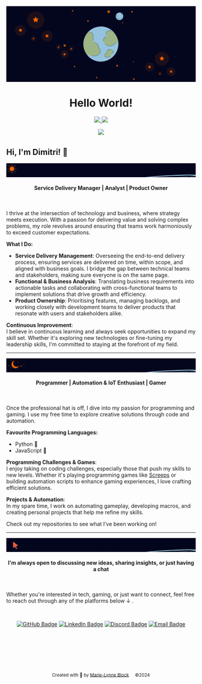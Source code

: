 <div align="center">
  <img src="https://raw.githubusercontent.com/DimitriGeers/DimitriGeers/master/gifs/banner-dimitri-geers.gif" align="middle">
  <h1>Hello World!</h1>
</div>



<p align="center">

<!-- Streak -->
  <a href="https://git.io/streak-stats">
    <img src="https://streak-stats.demolab.com?user=DimitriGeers&theme=elegant&border_radius=4.5&date_format=j%20M%5B%20Y%5D&mode=weekly&card_width=450&card_height=100"/>
  </a>

<!-- Activity Graph -->
  <a href="https://git.io/streak-stats">
    <img height=250 src="https://github-readme-activity-graph.vercel.app/graph?username=DimitriGeers&border_radius=0&custom_title=Activity%20Graph&hide_title=false&bg_color=03071e&color=81A1C1&line=e75d05&point=c96702&area_color=D8DEE9&title_color=f7d6b6&"/>
  </a> 
</p> 



<!-- Visitors badge -->
<p align="center">
  <a href="https://visitorbadge.io/status?path=https%3A%2F%2Fgithub.com%2FDimitriGeers">
    <img src="https://api.visitorbadge.io/api/visitors?path=https%3A%2F%2Fgithub.com%2FDimitriGeers&label=visitors&labelColor=%2303071e&countColor=%23e75d05&style=plastic" />
  </a>
</p>


## Hi, I'm Dimitri! 👋

<div align="center">
  <img src="https://raw.githubusercontent.com/DimitriGeers/DimitriGeers/master/gifs/by-day.gif" align="middle">
  <h4>Service Delivery Manager | Analyst | Product Owner</h4>
</div>

<br>

I thrive at the intersection of technology and business, where strategy meets execution. With a passion for delivering value and solving complex problems, my role revolves around ensuring that teams work harmoniously to exceed customer expectations.

**What I Do:**
- **Service Delivery Management**: Overseeing the end-to-end delivery process, ensuring services are delivered on time, within scope, and aligned with business goals. I bridge the gap between technical teams and stakeholders, making sure everyone is on the same page.
- **Functional & Business Analysis**: Translating business requirements into actionable tasks and collaborating with cross-functional teams to implement solutions that drive growth and efficiency.
- **Product Ownership**: Prioritising features, managing backlogs, and working closely with development teams to deliver products that resonate with users and stakeholders alike.

**Continuous Improvement**:  
I believe in continuous learning and always seek opportunities to expand my skill set. Whether it's exploring new technologies or fine-tuning my leadership skills, I'm committed to staying at the forefront of my field.

---

<div align="center">
  <img src="https://raw.githubusercontent.com/DimitriGeers/DimitriGeers/master/gifs/by-night.gif" align="middle">
  <h4>Programmer | Automation & IoT Enthusiast | Gamer</h4>
</div>

<br>

Once the professional hat is off, I dive into my passion for programming and gaming. I use my free time to explore creative solutions through code and automation.

**Favourite Programming Languages:**
- Python 🐍
- JavaScript 📜

**Programming Challenges & Games**:  
I enjoy taking on coding challenges, especially those that push my skills to new levels. Whether it's playing programming games like [Screeps](https://screeps.com) or building automation scripts to enhance gaming experiences, I love crafting efficient solutions.

**Projects & Automation**:  
In my spare time, I work on automating gameplay, developing macros, and creating personal projects that help me refine my skills.


Check out my repositories to see what I’ve been working on!

---

<div align="center">
  <img src="https://raw.githubusercontent.com/DimitriGeers/DimitriGeers/master/gifs/connect.gif" align="middle">
  <h4>I'm always open to discussing new ideas, sharing insights, or just having a chat</h4>
</div>

<br>

Whether you're interested in tech, gaming, or just want to connect, feel free to reach out through any of the platforms below ↓ .

<br>

<div align="center">
  
[![GitHub Badge](https://img.shields.io/badge/-GitHub-04071E?style=for-the-badge&logo=github&logoColor=E75D05)](https://github.com/DimitriGeers)
[![LinkedIn Badge](https://img.shields.io/badge/-LinkedIn-04071E?style=for-the-badge&logo=linkedin&logoColor=E75D05)](https://www.linkedin.com/in/dimitrigeers/)
[![Discord Badge](https://img.shields.io/badge/-Discord-04071E?style=for-the-badge&logo=discord&logoColor=E75D05)](https://www.linkedin.com/in/dimitrigeers/)
[![Email Badge](https://img.shields.io/badge/-Email-04071E?style=for-the-badge&logo=gmail&logoColor=E75D05)](mailto:geersdimitri@gmail.com)

</div>

<br>
<br>
<br>
<br>
<br>

<p align=center>
  <sub> Created with 🧡 by  <a href="https://github.com/MarieLynneBlock">Marie-Lynne Block</a> &nbsp;&nbsp;&nbsp; ©2024 </sub>
</p>


